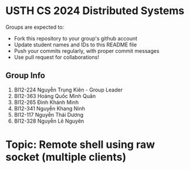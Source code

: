 # USTH CS 2024 Distributed Systems

Groups are expected to:

- Fork this repository to your group's github account
- Update student names and IDs to this README file
- Push your commits regularly, with proper commit messages
- Use pull request for collaborations!

## Group Info

1. BI12-224 Nguyễn Trung Kiên - Group Leader
2. BI12-363 Hoàng Quốc Minh Quân
3. BI12-265 Đinh Khánh Minh
4. BI12-341 Nguyễn Khang Ninh
5. BI12-117 Nguyễn Thái Dương
6. BI12-328 Nguyễn Lê Nguyên

# Topic: Remote shell using raw socket (multiple clients)
